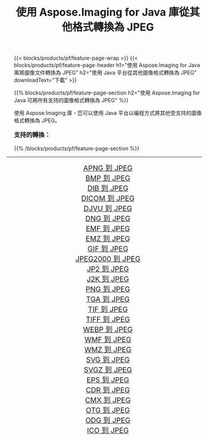 ﻿---
title: 使用 Aspose.Imaging for Java 庫從其他格式轉換為 JPEG 
weight: 3920
url: /zh-hant/java/conversion/to/jpeg/ 
lang: zh-hant
langdirlevel: 2
locales: zh-hans,ja,it,ru,de,es,fr,nl,id,lt,pl,pt,vi,tr,ko,zh-hant,ar,hi,th,sv,cs,uk,he
description: 使用 Aspose.Imaging，您可以使用 Java 從其他格式轉換為 JPEG
---

{{< blocks/products/pf/feature-page-wrap >}}
{{< blocks/products/pf/feature-page-header h1="使用 Aspose.Imaging for Java 庫將圖像文件轉換為 JPEG" h2="使用 Java 平台從其他圖像格式轉換為 JPEG" downloadText="下載" >}}


{{% blocks/products/pf/feature-page-section  h2="使用 Aspose.Imaging for Java 可將所有支持的圖像格式轉換為 JPEG" %}}
<p align=justify>使用 Aspose.Imaging 庫，您可以使用 Java 平台以編程方式將其他受支持的圖像格式轉換為 JPEG。</p>
<h3 style="margin-top:16px;">
支持的轉換：
</h3>
{{% /blocks/products/pf/feature-page-section %}}
<div class="container-fluid productfamilypage bg-gray">
    <div class="convertypes bg-gray agp-content section">
        <div class="container">
		<hr style="margin-left:-20px;"/>
		<div class="row other-converters" style="gap: 10px;font-size: 19px;text-align:center;">
		    <div class='col-md-3 other-converter remove-lp remove-rp'><a href="/imaging/zh-hant/java/conversion/apng-to-jpeg/" style="padding:15px;">APNG 到 JPEG</a></div>
<div class='col-md-3 other-converter remove-lp remove-rp'><a href="/imaging/zh-hant/java/conversion/bmp-to-jpeg/" style="padding:15px;">BMP 到 JPEG</a></div>
<div class='col-md-3 other-converter remove-lp remove-rp'><a href="/imaging/zh-hant/java/conversion/dib-to-jpeg/" style="padding:15px;">DIB 到 JPEG</a></div>
<div class='col-md-3 other-converter remove-lp remove-rp'><a href="/imaging/zh-hant/java/conversion/dicom-to-jpeg/" style="padding:15px;">DICOM 到 JPEG</a></div>
<div class='col-md-3 other-converter remove-lp remove-rp'><a href="/imaging/zh-hant/java/conversion/djvu-to-jpeg/" style="padding:15px;">DJVU 到 JPEG</a></div>
<div class='col-md-3 other-converter remove-lp remove-rp'><a href="/imaging/zh-hant/java/conversion/dng-to-jpeg/" style="padding:15px;">DNG 到 JPEG</a></div>
<div class='col-md-3 other-converter remove-lp remove-rp'><a href="/imaging/zh-hant/java/conversion/emf-to-jpeg/" style="padding:15px;">EMF 到 JPEG</a></div>
<div class='col-md-3 other-converter remove-lp remove-rp'><a href="/imaging/zh-hant/java/conversion/emz-to-jpeg/" style="padding:15px;">EMZ 到 JPEG</a></div>
<div class='col-md-3 other-converter remove-lp remove-rp'><a href="/imaging/zh-hant/java/conversion/gif-to-jpeg/" style="padding:15px;">GIF 到 JPEG</a></div>
<div class='col-md-3 other-converter remove-lp remove-rp'><a href="/imaging/zh-hant/java/conversion/jpeg2000-to-jpeg/" style="padding:15px;">JPEG2000 到 JPEG</a></div>
<div class='col-md-3 other-converter remove-lp remove-rp'><a href="/imaging/zh-hant/java/conversion/jp2-to-jpeg/" style="padding:15px;">JP2 到 JPEG</a></div>
<div class='col-md-3 other-converter remove-lp remove-rp'><a href="/imaging/zh-hant/java/conversion/j2k-to-jpeg/" style="padding:15px;">J2K 到 JPEG</a></div>
<div class='col-md-3 other-converter remove-lp remove-rp'><a href="/imaging/zh-hant/java/conversion/png-to-jpeg/" style="padding:15px;">PNG 到 JPEG</a></div>
<div class='col-md-3 other-converter remove-lp remove-rp'><a href="/imaging/zh-hant/java/conversion/tga-to-jpeg/" style="padding:15px;">TGA 到 JPEG</a></div>
<div class='col-md-3 other-converter remove-lp remove-rp'><a href="/imaging/zh-hant/java/conversion/tif-to-jpeg/" style="padding:15px;">TIF 到 JPEG</a></div>
<div class='col-md-3 other-converter remove-lp remove-rp'><a href="/imaging/zh-hant/java/conversion/tiff-to-jpeg/" style="padding:15px;">TIFF 到 JPEG</a></div>
<div class='col-md-3 other-converter remove-lp remove-rp'><a href="/imaging/zh-hant/java/conversion/webp-to-jpeg/" style="padding:15px;">WEBP 到 JPEG</a></div>
<div class='col-md-3 other-converter remove-lp remove-rp'><a href="/imaging/zh-hant/java/conversion/wmf-to-jpeg/" style="padding:15px;">WMF 到 JPEG</a></div>
<div class='col-md-3 other-converter remove-lp remove-rp'><a href="/imaging/zh-hant/java/conversion/wmz-to-jpeg/" style="padding:15px;">WMZ 到 JPEG</a></div>
<div class='col-md-3 other-converter remove-lp remove-rp'><a href="/imaging/zh-hant/java/conversion/svg-to-jpeg/" style="padding:15px;">SVG 到 JPEG</a></div>
<div class='col-md-3 other-converter remove-lp remove-rp'><a href="/imaging/zh-hant/java/conversion/svgz-to-jpeg/" style="padding:15px;">SVGZ 到 JPEG</a></div>
<div class='col-md-3 other-converter remove-lp remove-rp'><a href="/imaging/zh-hant/java/conversion/eps-to-jpeg/" style="padding:15px;">EPS 到 JPEG</a></div>
<div class='col-md-3 other-converter remove-lp remove-rp'><a href="/imaging/zh-hant/java/conversion/cdr-to-jpeg/" style="padding:15px;">CDR 到 JPEG</a></div>
<div class='col-md-3 other-converter remove-lp remove-rp'><a href="/imaging/zh-hant/java/conversion/cmx-to-jpeg/" style="padding:15px;">CMX 到 JPEG</a></div>
<div class='col-md-3 other-converter remove-lp remove-rp'><a href="/imaging/zh-hant/java/conversion/otg-to-jpeg/" style="padding:15px;">OTG 到 JPEG</a></div>
<div class='col-md-3 other-converter remove-lp remove-rp'><a href="/imaging/zh-hant/java/conversion/odg-to-jpeg/" style="padding:15px;">ODG 到 JPEG</a></div>
<div class='col-md-3 other-converter remove-lp remove-rp'><a href="/imaging/zh-hant/java/conversion/ico-to-jpeg/" style="padding:15px;">ICO 到 JPEG</a></div>
                </div>
        </div>
    </div>
</div>
<br/>


